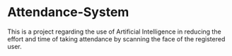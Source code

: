 # Attendance-System
This is a project regarding the use of Artificial Intelligence in reducing the effort and time of taking attendance by scanning the face of the registered user.
